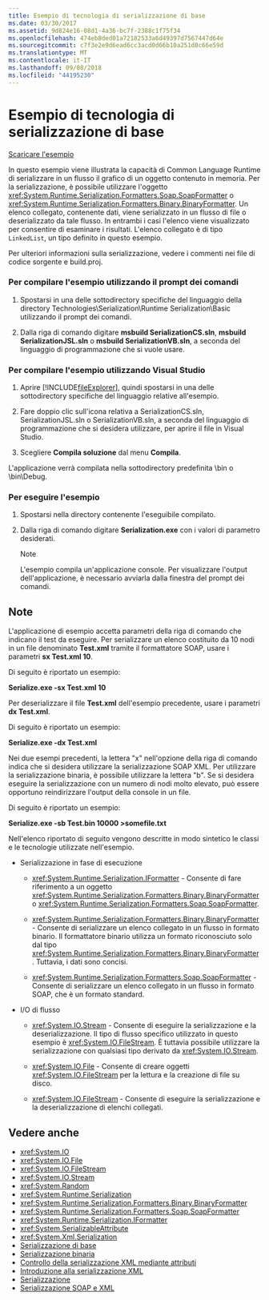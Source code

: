 ```yaml
---
title: Esempio di tecnologia di serializzazione di base
ms.date: 03/30/2017
ms.assetid: 9d824e16-08d1-4a36-bc7f-2388c1f75f34
ms.openlocfilehash: 474eb8ded01a72182533a6d49397d7567447d64e
ms.sourcegitcommit: c7f3e2e9d6ead6cc3acd0d66b10a251d0c66e59d
ms.translationtype: MT
ms.contentlocale: it-IT
ms.lasthandoff: 09/08/2018
ms.locfileid: "44195230"
---
```

# <a name="basic-serialization-technology-sample"></a>Esempio di tecnologia di serializzazione di base
[Scaricare l'esempio](https://download.microsoft.com/download/4/7/B/47B2164C-E780-4B10-8DE4-2CB5B886E0A6/Technologies/Serialization/Runtime%20Serialization/Basic.zip.exe)  
  
 In questo esempio viene illustrata la capacità di Common Language Runtime di serializzare in un flusso il grafico di un oggetto contenuto in memoria. Per la serializzazione, è possibile utilizzare l'oggetto <xref:System.Runtime.Serialization.Formatters.Soap.SoapFormatter> o <xref:System.Runtime.Serialization.Formatters.Binary.BinaryFormatter>. Un elenco collegato, contenente dati, viene serializzato in un flusso di file o deserializzato da tale flusso. In entrambi i casi l'elenco viene visualizzato per consentire di esaminare i risultati. L'elenco collegato è di tipo `LinkedList`, un tipo definito in questo esempio.  
  
 Per ulteriori informazioni sulla serializzazione, vedere i commenti nei file di codice sorgente e build.proj.  
  
### <a name="to-build-the-sample-using-the-command-prompt"></a>Per compilare l'esempio utilizzando il prompt dei comandi  
  
1.  Spostarsi in una delle sottodirectory specifiche del linguaggio della directory Technologies\Serialization\Runtime Serialization\Basic utilizzando il prompt dei comandi.  
  
2.  Dalla riga di comando digitare **msbuild SerializationCS.sln**, **msbuild SerializationJSL.sln** o **msbuild SerializationVB.sln**, a seconda del linguaggio di programmazione che si vuole usare.  
  
### <a name="to-build-the-sample-using-visual-studio"></a>Per compilare l'esempio utilizzando Visual Studio  
  
1.  Aprire [!INCLUDE[fileExplorer](../../../includes/fileexplorer-md.md)], quindi spostarsi in una delle sottodirectory specifiche del linguaggio relative all'esempio.  
  
2.  Fare doppio clic sull'icona relativa a SerializationCS.sln, SerializationJSL.sln o SerializationVB.sln, a seconda del linguaggio di programmazione che si desidera utilizzare, per aprire il file in Visual Studio.  
  
3.  Scegliere **Compila soluzione** dal menu **Compila**.  
  
 L'applicazione verrà compilata nella sottodirectory predefinita \bin o \bin\Debug.  
  
### <a name="to-run-the-sample"></a>Per eseguire l'esempio  
  
1.  Spostarsi nella directory contenente l'eseguibile compilato.  
  
2.  Dalla riga di comando digitare **Serialization.exe** con i valori di parametro desiderati.  
  
    > [!NOTE]
    >  L'esempio compila un'applicazione console. Per visualizzare l'output dell'applicazione, è necessario avviarla dalla finestra del prompt dei comandi.  
  
## <a name="remarks"></a>Note  
 L'applicazione di esempio accetta parametri della riga di comando che indicano il test da eseguire. Per serializzare un elenco costituito da 10 nodi in un file denominato **Test.xml** tramite il formattatore SOAP, usare i parametri **sx Test.xml 10**.  
  
 Di seguito è riportato un esempio:  
  
 **Serialize.exe -sx Test.xml 10**  
  
 Per deserializzare il file **Test.xml** dell'esempio precedente, usare i parametri **dx Test.xml**.  
  
 Di seguito è riportato un esempio:  
  
 **Serialize.exe -dx Test.xml**  
  
 Nei due esempi precedenti, la lettera "x" nell'opzione della riga di comando indica che si desidera utilizzare la serializzazione SOAP XML. Per utilizzare la serializzazione binaria, è possibile utilizzare la lettera "b". Se si desidera eseguire la serializzazione con un numero di nodi molto elevato, può essere opportuno reindirizzare l'output della console in un file.  
  
 Di seguito è riportato un esempio:  
  
 **Serialize.exe -sb Test.bin 10000 >somefile.txt**  
  
 Nell'elenco riportato di seguito vengono descritte in modo sintetico le classi e le tecnologie utilizzate nell'esempio.  
  
-   Serializzazione in fase di esecuzione  
  
    -   <xref:System.Runtime.Serialization.IFormatter> - Consente di fare riferimento a un oggetto <xref:System.Runtime.Serialization.Formatters.Binary.BinaryFormatter> o <xref:System.Runtime.Serialization.Formatters.Soap.SoapFormatter>.  
  
    -   <xref:System.Runtime.Serialization.Formatters.Binary.BinaryFormatter> - Consente di serializzare un elenco collegato in un flusso in formato binario. Il formattatore binario utilizza un formato riconosciuto solo dal tipo <xref:System.Runtime.Serialization.Formatters.Binary.BinaryFormatter>. Tuttavia, i dati sono concisi.  
  
    -   <xref:System.Runtime.Serialization.Formatters.Soap.SoapFormatter> - Consente di serializzare un elenco collegato in un flusso in formato SOAP, che è un formato standard.  
  
-   I/O di flusso  
  
    -   <xref:System.IO.Stream> - Consente di eseguire la serializzazione e la deserializzazione. Il tipo di flusso specifico utilizzato in questo esempio è <xref:System.IO.FileStream>. È tuttavia possibile utilizzare la serializzazione con qualsiasi tipo derivato da <xref:System.IO.Stream>.  
  
    -   <xref:System.IO.File> - Consente di creare oggetti <xref:System.IO.FileStream> per la lettura e la creazione di file su disco.  
  
    -   <xref:System.IO.FileStream> - Consente di eseguire la serializzazione e la deserializzazione di elenchi collegati.  
  
## <a name="see-also"></a>Vedere anche

- <xref:System.IO>  
- <xref:System.IO.File>  
- <xref:System.IO.FileStream>  
- <xref:System.IO.Stream>  
- <xref:System.Random>  
- <xref:System.Runtime.Serialization>  
- <xref:System.Runtime.Serialization.Formatters.Binary.BinaryFormatter>  
- <xref:System.Runtime.Serialization.Formatters.Soap.SoapFormatter>  
- <xref:System.Runtime.Serialization.IFormatter>  
- <xref:System.SerializableAttribute>  
- <xref:System.Xml.Serialization>  
- [Serializzazione di base](../../../docs/standard/serialization/basic-serialization.md)  
- [Serializzazione binaria](../../../docs/standard/serialization/binary-serialization.md)  
- [Controllo della serializzazione XML mediante attributi](../../../docs/standard/serialization/controlling-xml-serialization-using-attributes.md)  
- [Introduzione alla serializzazione XML](../../../docs/standard/serialization/introducing-xml-serialization.md)  
- [Serializzazione](../../../docs/standard/serialization/index.md)  
- [Serializzazione SOAP e XML](../../../docs/standard/serialization/xml-and-soap-serialization.md)
